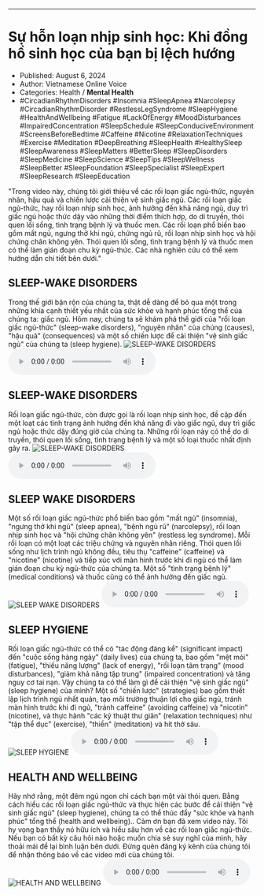 
---

# Sự hỗn loạn nhịp sinh học: Khi đồng hồ sinh học của bạn bị lệch hướng

- Published: August 6, 2024
- Author: Vietnamese Online Voice
- Categories: Health / **Mental Health**
- #CircadianRhythmDisorders #Insomnia #SleepApnea #Narcolepsy #CircadianRhythmDisorder #RestlessLegSyndrome #SleepHygiene #HealthAndWellbeing #Fatigue #LackOfEnergy #MoodDisturbances #ImpairedConcentration #SleepSchedule #SleepConduciveEnvironment #ScreensBeforeBedtime #Caffeine #Nicotine #RelaxationTechniques #Exercise #Meditation #DeepBreathing #SleepHealth #HealthySleep #SleepAwareness #SleepMatters #BetterSleep #SleepDisorders #SleepMedicine #SleepScience #SleepTips #SleepWellness #SleepBetter #SleepFoundation #SleepSpecialist #SleepExpert #SleepResearch #SleepEducation

"Trong video này, chúng tôi giới thiệu về các rối loạn giấc ngủ-thức, nguyên nhân, hậu quả và chiến lược cải thiện vệ sinh giấc ngủ. Các rối loạn giấc ngủ-thức, hay rối loạn nhịp sinh học, ảnh hưởng đến khả năng ngủ, duy trì giấc ngủ hoặc thức dậy vào những thời điểm thích hợp, do di truyền, thói quen lối sống, tình trạng bệnh lý và thuốc men. Các rối loạn phổ biến bao gồm mất ngủ, ngưng thở khi ngủ, chứng ngủ rũ, rối loạn nhịp sinh học và hội chứng chân không yên. Thói quen lối sống, tình trạng bệnh lý và thuốc men có thể làm gián đoạn chu kỳ ngủ-thức. Các nhà nghiên cứu có thể xem hướng dẫn chi tiết bên dưới."


## SLEEP-WAKE DISORDERS

Trong thế giới bận rộn của chúng ta, thật dễ dàng để bỏ qua một trong những khía cạnh thiết yếu nhất của sức khỏe và hạnh phúc tổng thể của chúng ta: giấc ngủ. Hôm nay, chúng ta sẽ khám phá thế giới của "rối loạn giấc ngủ-thức" (sleep-wake disorders), "nguyên nhân" của chúng (causes), "hậu quả" (consequences) và một số chiến lược để cải thiện "vệ sinh giấc ngủ" của chúng ta (sleep hygiene).
![SLEEP-WAKE DISORDERS](https://http-archiver-apis-production-80.schnworks.com/storage/images/transitions/2024-08-06/transition--31361952617-Montserrat-Bold-303F9F.jpg)
<audio controls>
    <source src="https://http-archiver-apis-production-80.schnworks.com/storage/storage/audio/file-7470363425.mp3" type="audio/mpeg">
</audio>



## SLEEP-WAKE DISORDERS

Rối loạn giấc ngủ-thức, còn được gọi là rối loạn nhịp sinh học, đề cập đến một loạt các tình trạng ảnh hưởng đến khả năng đi vào giấc ngủ, duy trì giấc ngủ hoặc thức dậy đúng giờ của chúng ta. Những rối loạn này có thể do di truyền, thói quen lối sống, tình trạng bệnh lý và một số loại thuốc nhất định gây ra.
![SLEEP-WAKE DISORDERS](https://http-archiver-apis-production-80.schnworks.com/storage/images/transitions/2024-08-06/transition--5330788999-Montserrat-Regular-4A148C.jpg)
<audio controls>
    <source src="https://http-archiver-apis-production-80.schnworks.com/storage/storage/audio/file-18832869370.mp3" type="audio/mpeg">
</audio>



## SLEEP WAKE DISORDERS

Một số rối loạn giấc ngủ-thức phổ biến bao gồm "mất ngủ" (insomnia), "ngưng thở khi ngủ" (sleep apnea), "bệnh ngủ rũ" (narcolepsy), rối loạn nhịp sinh học và "hội chứng chân không yên" (restless leg syndrome). Mỗi rối loạn có một loạt các triệu chứng và nguyên nhân riêng. Thói quen lối sống như lịch trình ngủ không đều, tiêu thụ "caffeine" (caffeine) và "nicotine" (nicotine) và tiếp xúc với màn hình trước khi đi ngủ có thể làm gián đoạn chu kỳ ngủ-thức của chúng ta. Một số "tình trạng bệnh lý" (medical conditions) và thuốc cũng có thể ảnh hưởng đến giấc ngủ.
![SLEEP WAKE DISORDERS](https://http-archiver-apis-production-80.schnworks.com/storage/images/transitions/2024-08-06/transition-30331716891-Montserrat-Regular-1A237E.jpg)
<audio controls>
    <source src="https://http-archiver-apis-production-80.schnworks.com/storage/storage/audio/file-35027178281.mp3" type="audio/mpeg">
</audio>



## SLEEP HYGIENE

Rối loạn giấc ngủ-thức có thể có "tác động đáng kể" (significant impact) đến "cuộc sống hàng ngày" (daily lives) của chúng ta, bao gồm "mệt mỏi" (fatigue), "thiếu năng lượng" (lack of energy), "rối loạn tâm trạng" (mood disturbances), "giảm khả năng tập trung" (impaired concentration) và tăng nguy cơ tai nạn. Vậy chúng ta có thể làm gì để cải thiện "vệ sinh giấc ngủ" (sleep hygiene) của mình? Một số "chiến lược" (strategies) bao gồm thiết lập lịch trình ngủ nhất quán, tạo môi trường thuận lợi cho giấc ngủ, tránh màn hình trước khi đi ngủ, "tránh caffeine" (avoiding caffeine) và "nicotin" (nicotine), và thực hành "các kỹ thuật thư giãn" (relaxation techniques) như "tập thể dục" (exercise), "thiền" (meditation) và hít thở sâu.
![SLEEP HYGIENE](https://http-archiver-apis-production-80.schnworks.com/storage/images/transitions/2024-08-06/transition--38283697853-Montserrat-Regular-673AB7.jpg)
<audio controls>
    <source src="https://http-archiver-apis-production-80.schnworks.com/storage/storage/audio/file-22707058558.mp3" type="audio/mpeg">
</audio>



## HEALTH AND WELLBEING

Hãy nhớ rằng, một đêm ngủ ngon chỉ cách bạn một vài thói quen. Bằng cách hiểu các rối loạn giấc ngủ-thức và thực hiện các bước để cải thiện "vệ sinh giấc ngủ" (sleep hygiene), chúng ta có thể thúc đẩy "sức khỏe và hạnh phúc" tổng thể (health and wellbeing).. Cảm ơn bạn đã xem video này. Tôi hy vọng bạn thấy nó hữu ích và hiểu sâu hơn về các rối loạn giấc ngủ-thức. Nếu bạn có bất kỳ câu hỏi nào hoặc muốn chia sẻ suy nghĩ của mình, hãy thoải mái để lại bình luận bên dưới. Đừng quên đăng ký kênh của chúng tôi để nhận thông báo về các video mới của chúng tôi.
![HEALTH AND WELLBEING](https://http-archiver-apis-production-80.schnworks.com/storage/images/transitions/2024-08-06/transition--3991317134-Montserrat-Black-4A148C.jpg)
<audio controls>
    <source src="https://http-archiver-apis-production-80.schnworks.com/storage/storage/audio/file-26796610561.mp3" type="audio/mpeg">
</audio>

